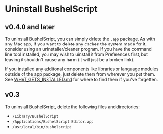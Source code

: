 # Uninstall BushelScript

## v0.4.0 and later

To uninstall BushelScript, you can simply delete the `.app` package. As with any Mac app, if you want to delete any caches the system made for it, consider using an uninstaller/cleaner program. If you have the command line tool installed, you may wish to uinstall it from Preferences first, but leaving it shouldn't cause any harm (it will just be a broken link).

If you installed any additonal components like libraries or language modules outside of the app package, just delete them from wherever you put them. See [WHAT_GETS_INSTALLED.md](WHAT_GETS_INSTALLED.md) for where to find them if you've forgetten.

## v0.3

To uninstall BushelScript, delete the following files and directories:

- `/Library/BushelScript`
- `/Applications/BushelScript Editor.app`
- `/usr/local/bin/bushelscript`
